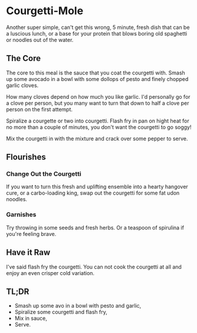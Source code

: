 # Courgetti-Mole

Another super simple, can't get this wrong, 5 minute, fresh dish that can be a
luscious lunch, or a base for your protein that blows boring old spaghetti or
noodles out of the water.

## The Core

The core to this meal is the sauce that you coat the courgetti with. Smash up
some avocado in a bowl with some dollops of pesto and finely chopped garlic
cloves.

How many cloves depend on how much you like garlic.  I'd personally go for a
clove per person, but you many want to turn that down to half a clove per
person on the first attempt.

Spiralize a courgette or two into courgetti.  Flash fry in pan on hight heat
for no more than a couple of minutes, you don't want the courgetti to go soggy!

Mix the courgetti in with the mixture and crack over some pepper to serve.

## Flourishes

### Change Out the Courgetti

If you want to turn this fresh and uplifting ensemble into a hearty hangover
cure, or a carbo-loading king, swap out the courgetti for some fat udon
noodles.

### Garnishes

Try throwing in some seeds and fresh herbs.  Or a teaspoon of spirulina if
you're feeling brave.

## Have it Raw

I've said flash fry the courgetti.  You can not cook the courgetti at all and
enjoy an even crisper cold variation.

## TL;DR

- Smash up some avo in a bowl with pesto and garlic,
- Spiralize some courgetti and flash fry,
- Mix in sauce,
- Serve.
